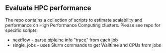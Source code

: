 ## Evaluate HPC performance

The repo contains a collection of scripts to estimate scalability and performance on High Performance Computing clusters. Please see repo for specific scripts:    
* nextflow - parse pipleine info "trace" from each job 
* single_jobs - uses Slurm commands to get Walltime and CPUs from jobs
